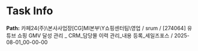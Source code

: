 # Task Info

**Path:** 카페24(주)\본사사업장\[CG]MI본부\Y쇼핑센터팀\영업 / srum / [274064] 유튜브 쇼핑 GMV 달성 관리 _ CRM_담당몰 이력 관리_내용 등록_세일즈포스 / 2025-08-01_00-00-00

